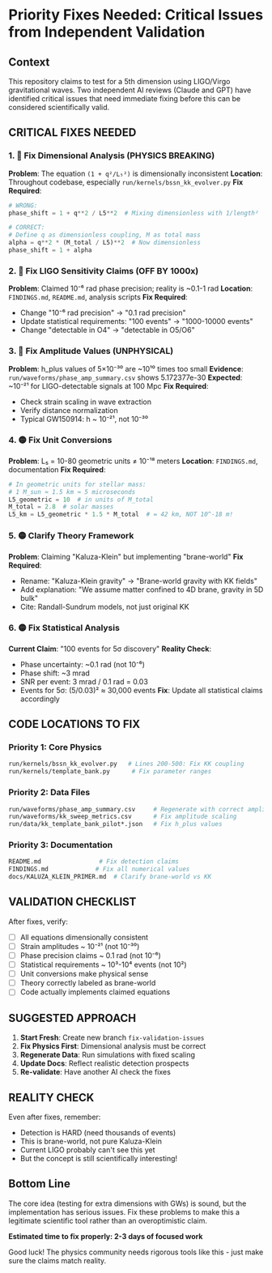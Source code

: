 # Priority Fixes Needed: Critical Issues from Independent Validation

## Context
This repository claims to test for a 5th dimension using LIGO/Virgo gravitational waves. Two independent AI reviews (Claude and GPT) have identified critical issues that need immediate fixing before this can be considered scientifically valid.

## CRITICAL FIXES NEEDED

### 1. 🔴 Fix Dimensional Analysis (PHYSICS BREAKING)
**Problem**: The equation `(1 + q²/L₅²)` is dimensionally inconsistent
**Location**: Throughout codebase, especially `run/kernels/bssn_kk_evolver.py`
**Fix Required**:
```python
# WRONG:
phase_shift = 1 + q**2 / L5**2  # Mixing dimensionless with 1/length²

# CORRECT:
# Define q as dimensionless coupling, M as total mass
alpha = q**2 * (M_total / L5)**2  # Now dimensionless
phase_shift = 1 + alpha
```

### 2. 🔴 Fix LIGO Sensitivity Claims (OFF BY 1000x)
**Problem**: Claimed 10⁻⁶ rad phase precision; reality is ~0.1-1 rad
**Location**: `FINDINGS.md`, `README.md`, analysis scripts
**Fix Required**:
- Change "10⁻⁶ rad precision" → "0.1 rad precision"
- Update statistical requirements: "100 events" → "1000-10000 events"
- Change "detectable in O4" → "detectable in O5/O6"

### 3. 🔴 Fix Amplitude Values (UNPHYSICAL)
**Problem**: h_plus values of 5×10⁻³⁰ are ~10¹⁰ times too small
**Evidence**: `run/waveforms/phase_amp_summary.csv` shows 5.172377e-30
**Expected**: ~10⁻²¹ for LIGO-detectable signals at 100 Mpc
**Fix Required**:
- Check strain scaling in wave extraction
- Verify distance normalization
- Typical GW150914: h ~ 10⁻²¹, not 10⁻³⁰

### 4. 🟡 Fix Unit Conversions
**Problem**: L₅ = 10-80 geometric units ≠ 10⁻¹⁸ meters
**Location**: `FINDINGS.md`, documentation
**Fix Required**:
```python
# In geometric units for stellar mass:
# 1 M_sun ≈ 1.5 km ≈ 5 microseconds
L5_geometric = 10  # in units of M_total
M_total = 2.8  # solar masses
L5_km = L5_geometric * 1.5 * M_total  # = 42 km, NOT 10^-18 m!
```

### 5. 🟡 Clarify Theory Framework
**Problem**: Claiming "Kaluza-Klein" but implementing "brane-world"
**Fix Required**:
- Rename: "Kaluza-Klein gravity" → "Brane-world gravity with KK fields"
- Add explanation: "We assume matter confined to 4D brane, gravity in 5D bulk"
- Cite: Randall-Sundrum models, not just original KK

### 6. 🟡 Fix Statistical Analysis
**Current Claim**: "100 events for 5σ discovery"
**Reality Check**:
- Phase uncertainty: ~0.1 rad (not 10⁻⁶)
- Phase shift: ~3 mrad
- SNR per event: 3 mrad / 0.1 rad = 0.03
- Events for 5σ: (5/0.03)² ≈ 30,000 events
**Fix**: Update all statistical claims accordingly

## CODE LOCATIONS TO FIX

### Priority 1: Core Physics
```bash
run/kernels/bssn_kk_evolver.py   # Lines 200-500: Fix KK coupling
run/kernels/template_bank.py      # Fix parameter ranges
```

### Priority 2: Data Files
```bash
run/waveforms/phase_amp_summary.csv     # Regenerate with correct amplitudes
run/waveforms/kk_sweep_metrics.csv      # Fix amplitude scaling
run/data/kk_template_bank_pilot*.json   # Fix h_plus values
```

### Priority 3: Documentation
```bash
README.md                # Fix detection claims
FINDINGS.md             # Fix all numerical values
docs/KALUZA_KLEIN_PRIMER.md  # Clarify brane-world vs KK
```

## VALIDATION CHECKLIST

After fixes, verify:
- [ ] All equations dimensionally consistent
- [ ] Strain amplitudes ~ 10⁻²¹ (not 10⁻³⁰)
- [ ] Phase precision claims ~ 0.1 rad (not 10⁻⁶)
- [ ] Statistical requirements ~ 10³-10⁴ events (not 10²)
- [ ] Unit conversions make physical sense
- [ ] Theory correctly labeled as brane-world
- [ ] Code actually implements claimed equations

## SUGGESTED APPROACH

1. **Start Fresh**: Create new branch `fix-validation-issues`
2. **Fix Physics First**: Dimensional analysis must be correct
3. **Regenerate Data**: Run simulations with fixed scaling
4. **Update Docs**: Reflect realistic detection prospects
5. **Re-validate**: Have another AI check the fixes

## REALITY CHECK

Even after fixes, remember:
- Detection is HARD (need thousands of events)
- This is brane-world, not pure Kaluza-Klein
- Current LIGO probably can't see this yet
- But the concept is still scientifically interesting!

## Bottom Line

The core idea (testing for extra dimensions with GWs) is sound, but the implementation has serious issues. Fix these problems to make this a legitimate scientific tool rather than an overoptimistic claim.

**Estimated time to fix properly: 2-3 days of focused work**

Good luck! The physics community needs rigorous tools like this - just make sure the claims match reality.